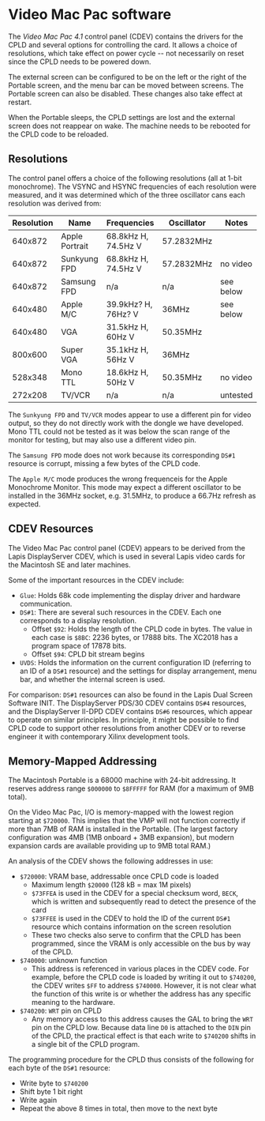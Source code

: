 # Video Mac Pac software

The *Video Mac Pac 4.1* control panel (CDEV) contains the drivers for the CPLD and several options for controlling the card. It allows a choice of resolutions, which take effect on power cycle -- not necessarily on reset since the CPLD needs to be powered down. 

The external screen can be configured to be on the left or the right of the Portable screen, and the menu bar can be moved between screens. The Portable screen can also be disabled. These changes also take effect at restart.

When the Portable sleeps, the CPLD settings are lost and the external screen does not reappear on wake. The machine needs to be rebooted for the CPLD code to be reloaded.

## Resolutions

The control panel offers a choice of the following resolutions (all at 1-bit monochrome). The VSYNC and HSYNC frequencies of each resolution were measured, and it was determined which of the three oscillator cans each resolution was derived from:

| Resolution | Name           | Frequencies         | Oscillator | Notes     |
| ---------- | -------------- | ------------------- | ---------- | --------- |
| 640x872    | Apple Portrait | 68.8kHz H, 74.5Hz V | 57.2832MHz |           |
| 640x872    | Sunkyung FPD   | 68.8kHz H, 74.5Hz V	| 57.2832MHz | no video  |
| 640x872    | Samsung FPD	  | n/a                 | n/a        | see below |
| 640x480    | Apple M/C      | 39.9kHz? H, 76Hz? V	| 36MHz      | see below |
| 640x480    | VGA            | 31.5kHz H, 60Hz V   | 50.35MHz   |           |
| 800x600    | Super VGA      | 35.1kHz H, 56Hz V   | 36MHz      |           |
| 528x348    | Mono TTL       | 18.6kHz H, 50Hz V   | 50.35MHz   | no video  |
| 272x208    | TV/VCR         | n/a                 | n/a        | untested  |

The `Sunkyung FPD` and `TV/VCR` modes appear to use a different pin for video output, so they do not directly work with the dongle we have developed. Mono TTL could not be tested as it was below the scan range of the monitor for testing, but may also use a different video pin.

The `Samsung FPD` mode does not work because its corresponding `DS#1` resource is corrupt, missing a few bytes of the CPLD code.

The `Apple M/C` mode produces the wrong frequenceis for the Apple Monochrome Monitor. This mode may expect a different oscillator to be installed in the 36MHz socket, e.g. 31.5MHz, to produce a 66.7Hz refresh as expected.

## CDEV Resources

The Video Mac Pac control panel (CDEV) appears to be derived from the Lapis DisplayServer CDEV, which is used in several Lapis video cards for the Macintosh SE and later machines. 

Some of the important resources in the CDEV include:

* `Glue`: Holds 68k code implementing the display driver and hardware communication.
* `DS#1`: There are several such resources in the CDEV. Each one corresponds to a display resolution.
	* Offset `$92`: Holds the length of the CPLD code in bytes. The value in each case is `$8BC`: 2236 bytes, or 17888 bits. The XC2018 has a program space of 17878 bits.
	* Offset `$94`: CPLD bit stream begins
* `UVDS`: Holds the information on the current configuration ID (referring to an ID of a `DS#1` resource) and the settings for display arrangement, menu bar, and whether the internal screen is used.

For comparison: `DS#1` resources can also be found in the Lapis Dual Screen Software INIT. The DisplayServer PDS/30 CDEV contains `DS#4` resources, and the DisplayServer II-DPD CDEV contains `DS#6` resources, which appear to operate on similar principles. In principle, it might be possible to find CPLD code to support other resolutions from another CDEV or to reverse engineer it with contemporary Xilinx development tools.

## Memory-Mapped Addressing

The Macintosh Portable is a 68000 machine with 24-bit addressing. It reserves address range `$000000` to `$8FFFFF` for RAM (for a maximum of 9MB total).

On the Video Mac Pac, I/O is memory-mapped with the lowest region starting at `$720000`. This implies that the VMP will not function correctly if more than 7MB of RAM is installed in the Portable. (The largest factory configuration was 4MB (1MB onboard + 3MB expansion), but modern expansion cards are available providing up to 9MB total RAM.)

An analysis of the CDEV shows the following addresses in use: 

* `$720000`: VRAM base, addressable once CPLD code is loaded
	* Maximum length `$20000` (128 kB = max 1M pixels)
	* `$73FFEA` is used in the CDEV for a special checksum word, `BECK`, which is written and subsequently read to detect the presence of the card
	* `$73FFEE` is used in the CDEV to hold the ID of the current `DS#1` resource which contains information on the screen resolution
	* These two checks also serve to confirm that the CPLD has been programmed, since the VRAM is only accessible on the bus by way of the CPLD.
* `$740000`: unknown function
	* This address is referenced in various places in the CDEV code. For example, before the CPLD code is loaded by writing it out to `$740200`, the CDEV writes `$FF` to address `$740000`. However, it is not clear what the function of this write is or whether the address has any specific meaning to the hardware.
* `$740200`: `WRT` pin on CPLD
	* Any memory access to this address causes the GAL to bring the `WRT` pin on the CPLD low. Because data line `D0` is attached to the `DIN` pin of the CPLD, the practical effect is that each write to `$740200` shifts in a single bit of the CPLD program. 
	
The programming procedure for the CPLD thus consists of the following for each byte of the `DS#1` resource:

* Write byte to `$740200`
* Shift byte 1 bit right
* Write again
* Repeat the above 8 times in total, then move to the next byte




